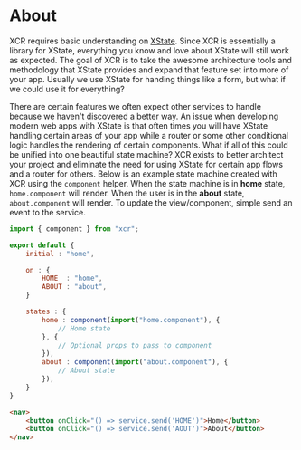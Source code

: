 # About
XCR requires basic understanding on [XState](https://xstate.org). Since XCR is essentially a library for XState, everything you know and love about XState will still work as expected. The goal of XCR is to take the awesome architecture tools and methodology that XState provides and expand that feature set into more of your app. Usually we use XState for handing things like a form, but what if we could use it for everything?


There are certain features we often expect other services to handle because we haven't discovered a better way. An issue when developing modern web apps with XState is that often times you will have XState handling certain areas of your app while a router or some other conditional logic handles the rendering of certain components. What if all of this could be unified into one beautiful state machine? XCR exists to better architect your project and eliminate the need for using XState for certain app flows and a router for others. Below is an example state machine created with XCR using the `component` helper. When the state machine is in **home** state, `home.component` will render. When the user is in the **about** state, `about.component` will render. To update the view/component, simple send an event to the service.

```javascript
import { component } from "xcr";

export default {
    initial : "home",

    on : {
        HOME  : "home",
        ABOUT : "about",
    }

    states : {
        home : component(import("home.component"), {
            // Home state
        }, {
            // Optional props to pass to component
        }),
        about : component(import("about.component"), {
            // About state
        }),
    }
}
```
```html
<nav>
    <button onClick="() => service.send('HOME')">Home</button>
    <button onClick="() => service.send('AOUT')">About</button>
</nav>
```
